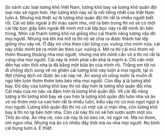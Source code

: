 So sánh các loại lương khô Việt Nam, lương khô bay và lương khô quân đội loại nào sẽ ngon hơn. Hai lương khô này sẽ là nổi tiếng nhất của Việt Nam luôn á. Nhưng mà thiệt sự là lương khô quân đội thì rất là nhiều người biết rồi. Cái vỏ bên ngoài á thì màu xanh nha, mở ra bên trong thì nó sẽ có một cái lớp bọc giấy bên ngoài để mình mở cái lớp bọc này ra để mình ăn bên trong. Nhìn cái thanh lương khô nó giống như cái thanh năng lượng vậy đó mọi người. Nhưng mà khi mà mở ra thì nó sẽ chia ra được thành hai lớp giống như vậy nè. Ở đây nó chia theo cằn từng cục vuông cho mình nữa, cái này chắc mình bẻ ra mình ăn theo cục vuông á. Mở ra thì cái mùi thơm nó thơm thoang thoảng nha mọi người, nhưng mà khi mình cắn vô á thì nó rất là cứng nha mọi người. Cái này là mình phải cắn khá là mạnh á. Chỉ cần một đến hai viên thôi nha là đã bằng một bữa ăn của mình rồi. Thằng em tôi nó đi chống dịch xong về nó ghiền cái lương khô này luôn á mọi người, tại vì đợt chống dịch nó được ăn cái này nè. Ăn xong vô uống nước là muốn đi ngủ liền luôn thơm thơm béo béo nha mọi người. Còn đây á là lương khô bay. Độ dày của lương khô bay thì nó dày hơn là lương khô quân đội nha. Cái màu của nó nâu và đậm hơn là lương khô quân đội. Về cái độ năng lượng á thì lương khô bay sẽ cao hơn là lương khô quân đội luôn nha và ăn vô nó thơm mùi ca cao hơn rất là nhiều luôn, kiểu vậy nó có mùi ngọt ngọt á mọi người. Lương khô quân đội thì nó có một cái vị mặn nhẹ, còn lương khô bay á thì nó lại béo hơn nha. Còn cái này thì nó sẽ hơi sượn sượn một xíu. Thôi ăn nhẹ. Ăn nhẹ nè, còn cái này là nó béo nè, nó ngọt nè. Mà nó thơm, ừm ngon nha. Nhưng mà ăn có nhiêu đây thôi mà no nha mọi người. No bình cái bụng luôn á. Ê thiệt.